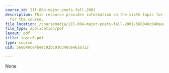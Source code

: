 ```yaml
---
course_id: 21l-004-major-poets-fall-2001
description: This resource provides information on the sixth topic for discussion
  for the course.
file_location: /coursemedia/21l-004-major-poets-fall-2001/568040c04beec92bc930340ce4616722_topic6.pdf
file_type: application/pdf
layout: pdf
title: topic6.pdf
type: course
uid: 568040c04beec92bc930340ce4616722

---
```

None